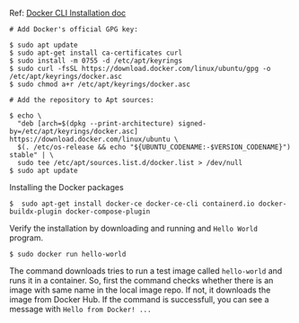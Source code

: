 Ref: [Docker CLI Installation doc](https://docs.docker.com/engine/install/ubuntu/#install-using-the-repository)

```
# Add Docker's official GPG key:

$ sudo apt update  
$ sudo apt-get install ca-certificates curl
$ sudo install -m 0755 -d /etc/apt/keyrings
$ sudo curl -fsSL https://download.docker.com/linux/ubuntu/gpg -o /etc/apt/keyrings/docker.asc
$ sudo chmod a+r /etc/apt/keyrings/docker.asc

# Add the repository to Apt sources:

$ echo \
  "deb [arch=$(dpkg --print-architecture) signed-by=/etc/apt/keyrings/docker.asc] https://download.docker.com/linux/ubuntu \
  $(. /etc/os-release && echo "${UBUNTU_CODENAME:-$VERSION_CODENAME}") stable" | \
  sudo tee /etc/apt/sources.list.d/docker.list > /dev/null
$ sudo apt update
```

Installing the Docker packages

```
$  sudo apt-get install docker-ce docker-ce-cli containerd.io docker-buildx-plugin docker-compose-plugin
```

Verify the installation by downloading and running and `Hello World` program.

```
$ sudo docker run hello-world
```
The command downloads tries to run a test image called `hello-world` and runs it in a container. So, first the command checks whether there is an image with same name in the local image repo. If not, it downloads the image from Docker Hub. If the command is successfull, you can see a message with `Hello from Docker! ...`


